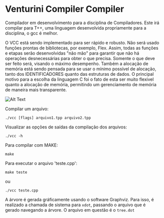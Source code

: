 # Venturini Compiler Compiler

Compilador em desenvolvimento para a disciplina de Compiladores. Este irá compilar para T++, uma linguagem desenvolvida propriamente para a disciplina, o gcc é melhor.

O VCC está sendo implementado para ser rápido e robusto. Não será usado funções prontas de bibliotecas, por exemplo, Flex. Assim, todas as funções e etapas serão desenvolvidas "não mão" para garantir que não há operações desnecessárias para obter o que precisa. Somente o que deve ser feito será, visando o máximo desempenho. Também a alocação de memória está sendo pensada para se usar o mínimo possível de alocação, tanto dos IDENTIFICADORES quanto das estruturas de dados. O principal motivo para a escolha da linguagem C foi o fato de esta ser muito flexivel quanto a alocação de memória, permitindo um gerenciamento de memória de maneira mais transparente.

![Alt Text](https://github.com/danielventurini/vcc/raw/master/syntactic/vcc.jpg)

Compilar um arquivo:
```
./vcc [flags] arquivo1.tpp arquivo2.tpp
```
Visualizar as opções de saídas da compilação dos arquivos:
```
./vcc -h
```
Para compilar com MAKE:
```
make
```
Para executar o arquivo 'teste.cpp':
```
make teste
```
ou
```
./vcc teste.cpp
```

A árvore é gerada gráficamente usando o software Graphviz. Para isso, é realizado a chamada de sistema para ```xdot```, passando o arquivo que é gerado navegando a árvore. O arquivo em questão é o ```tree.dot```